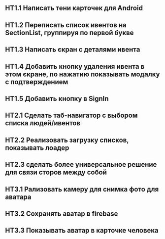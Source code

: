## HT1.1 Написать тени карточек для Android
## HT1.2 Переписать список ивентов на SectionList, группируя по первой букве
## HT1.3 Написать єкран с деталями ивента
## HT1.4 Добавить кнопку удаления ивента в этом єкране, по нажатию показывать модалку с подтверждением
## HT1.5 Добавить кнопку в SignIn

## HT2.1 Сделать таб-навигатор с выбором списка людей/ивентов
## HT2.2 Реализовать загрузку списков, показывать лоадер
## HT2.3 сделать более универсальное решение для связи сторов между собой

## HT3.1 Рализовать камеру для снимка фото для аватара
## HT3.2 Сохранять аватар в firebase
## HT3.3 Показывать аватар в карточке человека